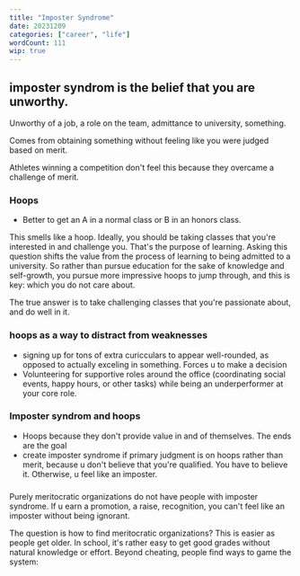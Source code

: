 ```yaml
---
title: "Imposter Syndrome"
date: 20231209
categories: ["career", "life"]
wordCount: 111
wip: true
---
```


## imposter syndrom is the belief that you are unworthy.

Unworthy of a job, a role on the team, admittance to university, something.

Comes from obtaining something without feeling like you were judged based on merit.

Athletes winning a competition don't feel this because they overcame a challenge of merit.

### Hoops

- Better to get an A in a normal class or B in an honors class.

This smells like a hoop. Ideally, you should be taking classes that you're interested in and challenge you. That's the purpose of learning. Asking this question shifts the value from the process of learning to being admitted to a university. So rather than pursue education for the sake of knowledge and self-growth, you pursue more impressive hoops to jump through, and this is key: which you do not care about.

The true answer is to take challenging classes that you're passionate about, and do well in it.

### hoops as a way to distract from weaknesses

- signing up for tons of extra curicculars to appear well-rounded, as opposed to actually exceling in something. Forces u to make a decision
- Volunteering for supportive roles around the office (coordinating social events, happy hours, or other tasks) while being an underperformer at your core role.

### Imposter syndrom and hoops

- Hoops because they don't provide value in and of themselves. The ends are the goal
- create imposter syndrome if primary judgment is on hoops rather than merit, because u don't believe that you're qualified. You have to believe it. Otherwise, u feel like an imposter.

###

Purely meritocratic organizations do not have people with imposter syndrome. If u earn a promotion, a raise, recognition, you can't feel like an imposter without being ignorant.

The question is how to find meritocratic organizations? This is easier as people get older. In school, it's rather easy to get good grades without natural knowledge or effort. Beyond cheating, people find ways to game the system:
